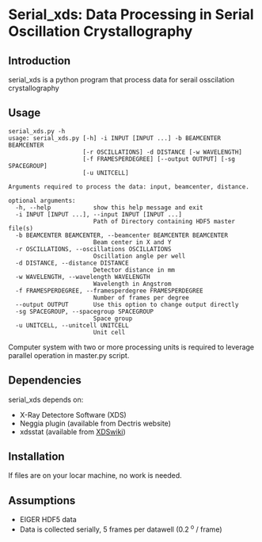 Serial_xds: Data Processing in Serial Oscillation Crystallography
================

Introduction
----------------
serial_xds is a python program that process data for serail osscilation crystallography

Usage
----------------
    serial_xds.py -h
    usage: serial_xds.py [-h] -i INPUT [INPUT ...] -b BEAMCENTER BEAMCENTER
                         [-r OSCILLATIONS] -d DISTANCE [-w WAVELENGTH]
                         [-f FRAMESPERDEGREE] [--output OUTPUT] [-sg SPACEGROUP]
                         [-u UNITCELL]

    Arguments required to process the data: input, beamcenter, distance.

    optional arguments:
      -h, --help            show this help message and exit
      -i INPUT [INPUT ...], --input INPUT [INPUT ...]
                            Path of Directory containing HDF5 master file(s)
      -b BEAMCENTER BEAMCENTER, --beamcenter BEAMCENTER BEAMCENTER
                            Beam center in X and Y
      -r OSCILLATIONS, --oscillations OSCILLATIONS
                            Oscillation angle per well
      -d DISTANCE, --distance DISTANCE
                            Detector distance in mm
      -w WAVELENGTH, --wavelength WAVELENGTH
                            Wavelength in Angstrom
      -f FRAMESPERDEGREE, --framesperdegree FRAMESPERDEGREE
                            Number of frames per degree
      --output OUTPUT       Use this option to change output directly
      -sg SPACEGROUP, --spacegroup SPACEGROUP
                            Space group
      -u UNITCELL, --unitcell UNITCELL
                            Unit cell

Computer system with two or more processing units is required to leverage parallel operation in master.py script.

Dependencies
--------------
serial_xds depends on:

* X-Ray Detectore Software (XDS)
* Neggia plugin (available from Dectris website)
* xdsstat (available from [XDSwiki](https://strucbio.biologie.uni-konstanz.de/xdswiki/index.php/Xdsstat#Availability))

Installation
---------------
If files are on your locar machine, no work is needed.

Assumptions
---------------

* EIGER HDF5 data
* Data is collected serially, 5 frames per datawell (0.2<sup> o</sup> / frame)
